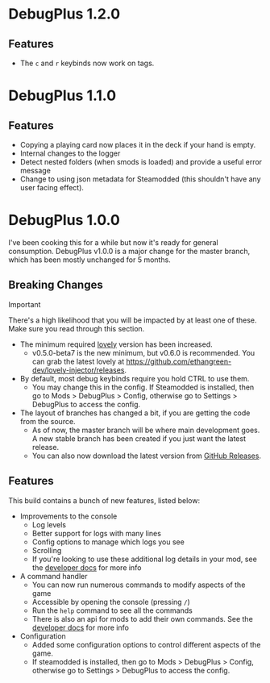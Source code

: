 # DebugPlus 1.2.0

## Features
- The `c` and `r` keybinds now work on tags.

# DebugPlus 1.1.0

## Features
- Copying a playing card now places it in the deck if your hand is empty.
- Internal changes to the logger
- Detect nested folders (when smods is loaded) and provide a useful error message
- Change to using json metadata for Steamodded (this shouldn't have any user facing effect).

# DebugPlus 1.0.0

I've been cooking this for a while but now it's ready for general consumption. 
DebugPlus v1.0.0 is a major change for the master branch, which has been mostly 
unchanged for 5 months.

## Breaking Changes

> [!IMPORTANT]  
> There's a high likelihood that you will be impacted by at least one of these. Make sure you read through this section.

- The minimum required [lovely](https://github.com/ethangreen-dev/lovely-injector) version has been increased.  
    - v0.5.0-beta7 is the new minimum, but v0.6.0 is recommended. You can grab the latest lovely at https://github.com/ethangreen-dev/lovely-injector/releases.
- By default, most debug keybinds require you hold CTRL to use them.
    - You may change this in the config. If Steamodded is installed, then go to Mods > DebugPlus > Config, otherwise go to Settings > DebugPlus to access the config.
- The layout of branches has changed a bit, if you are getting the code from the source. 
    - As of now, the master branch will be where main development goes. A new stable branch has been created if you just want the latest release.
    - You can also now download the latest version from [GitHub Releases](https://github.com/WilsontheWolf/DebugPlus/releases).

## Features
This build contains a bunch of new features, listed below:
- Improvements to the console
    - Log levels
    - Better support for logs with many lines
    - Config options to manage which logs you see
    - Scrolling
    - If you're looking to use these additional log details in your mod, see the [developer docs](https://github.com/WilsontheWolf/DebugPlus/blob/master/docs/dev.md) for more info
- A command handler
    - You can now run numerous commands to modify aspects of the game
    - Accessible by opening the console (pressing `/`)
    - Run the `help` command to see all the commands
    - There is also an api for mods to add their own commands. See the [developer docs](https://github.com/WilsontheWolf/DebugPlus/blob/master/docs/dev.md) for more info
- Configuration
    - Added some configuration options to control different aspects of the game.
    - If steamodded is installed, then go to Mods > DebugPlus > Config, otherwise go to Settings > DebugPlus to access the config.
